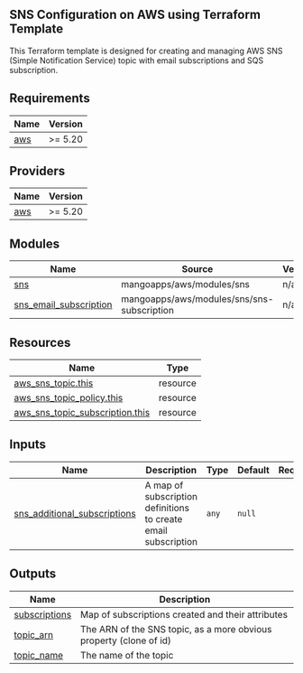 <!-- BEGIN_TF_DOCS -->
## SNS Configuration on AWS using Terraform Template

This Terraform template is designed for creating and managing AWS SNS (Simple Notification Service) topic with email subscriptions and SQS subscription.


## Requirements

| Name | Version |
|------|---------|
| <a name="requirement_aws"></a> [aws](#requirement\_aws) | >= 5.20 |

## Providers

| Name | Version |
|------|---------|
| <a name="provider_aws"></a> [aws](#provider\_aws) | >= 5.20 |

## Modules

| Name | Source | Version |
|------|--------|---------|
| <a name="module_sns"></a> [sns](#module\_sns) | mangoapps/aws/modules/sns | n/a |
| <a name="module_sns_email_subscription"></a> [sns\_email\_subscription](#module\_sns\_email\_subscription) | mangoapps/aws/modules/sns/sns-subscription | n/a |

## Resources

| Name | Type |
|------|------|
| [aws_sns_topic.this](https://registry.terraform.io/providers/hashicorp/aws/latest/docs/resources/sns_topic) | resource |
| [aws_sns_topic_policy.this](https://registry.terraform.io/providers/hashicorp/aws/latest/docs/resources/sns_topic_policy) | resource |
| [aws_sns_topic_subscription.this](https://registry.terraform.io/providers/hashicorp/aws/latest/docs/resources/sns_topic_subscription) | resource |

## Inputs

| Name | Description | Type | Default | Required |
|------|-------------|------|---------|:--------:|
| <a name="input_sns_email_subscriptions"></a> [sns\_additional\_subscriptions](#input\_sns\_additional\_subscriptions) | A map of subscription definitions to create email subscription | `any` | `null` | no |

## Outputs

| Name | Description |
|------|-------------|
| <a name="output_subscriptions"></a> [subscriptions](#output\_subscriptions) | Map of subscriptions created and their attributes |
| <a name="output_topic_arn"></a> [topic\_arn](#output\_topic\_arn) | The ARN of the SNS topic, as a more obvious property (clone of id) |
| <a name="output_topic_name"></a> [topic\_name](#output\_topic\_name) | The name of the topic |
<!-- END_TF_DOCS -->
